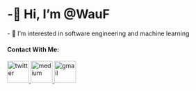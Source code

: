 <h1> -👋 Hi, I’m @WauF </h1>
- 👀 I’m interested in software engineering and machine learning

<h4> Contact With Me: </h4>
<a href="https://twitter.com/AhmetEmreKurt4" target="_blank"> <img src="https://upload.wikimedia.org/wikipedia/commons/4/4f/Twitter-logo.svg" alt="twitter" height=50 widhth=50> </a>
<a href="https://medium.com/@akurtt" target="_blank"> <img src="https://play-lh.googleusercontent.com/hB9t3Z-mi284_49HA3nAuhO-W5Cyhje7r2P9McdgORoVCd-0SV54c12NMQWLHnqALw" alt="medium" height=50 widhth=50>
<a href="mailto:akurtt2534@gmail.com"> <img src="https://1000logos.net/wp-content/uploads/2021/05/Gmail-logo.png" alt="gmail" height=50 widhth=50>

